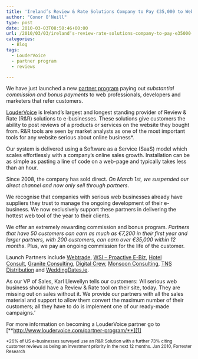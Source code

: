 ```yaml
---
title: 'Ireland’s Review & Rate Solutions Company to Pay €35,000 to Web Partners'
author: "Conor O'Neill"
type: post
date: 2010-03-03T08:50:46+00:00
url: /2010/03/03/ireland’s-review-rate-solutions-company-to-pay-e35000-to-web-partners/
categories:
  - Blog
tags:
  - LouderVoice
  - partner program
  - reviews

---
```

We have just launched a new [partner program][1] paying out _substantial commission and bonus payments_ to web professionals, developers and marketers that refer customers.

[LouderVoice][2] is Ireland’s largest and longest standing provider of Review & Rate (R&R) solutions to e-businesses. These solutions give customers the ability to post reviews of a products or services on the website they bought from. R&R tools are seen by market analysts as one of the most important tools for any website serious about online business*.

Our system is delivered using a Software as a Service (SaaS) model which scales effortlessly with a company’s online sales growth. Installation can be as simple as pasting a line of code on a web-page and typically takes less than an hour.

Since 2008, the company has sold direct. _On March 1st, we suspended our direct channel and now only sell through partners_.

We recognise that companies with serious web businesses already have suppliers they trust to manage the ongoing development of their e-business. We now exclusively support these partners in delivering the hottest web tool of the year to their clients.

We offer an extremely rewarding commission and bonus program. _Partners that have 50 customers can earn as much as €7,200 in their first year and larger partners, with 200 customers, can earn over €35,000 within 12 months_. Plus, we pay an ongoing commission for the life of the customer.

Launch Partners include [Webtrade][3], [WSI – Proactive E-Biz][4], [Hotel Consult][5], [Granite Consulting][6], [Digital Crew][7], [Monsoon Consulting][8], [TNS Distribution][9] and [WeddingDates.ie][10].

As our VP of Sales, Karl Llewellyn tells our customers: ‘All serious web business should have a Review & Rate tool on their site, today. They are missing out on sales without it. We provide our partners with all the sales material and support to allow them convert the maximum number of their customers; all they have to do is implement one of our ready-made campaigns.’

For more information on becoming a LouderVoice partner go to [**http://www.loudervoice.com/partner-program/**][1]

<small>*26% of US e-businesses surveyed use an R&R Solution with a further 73% citing customer reviews as being an investment priority in the next 12 months. Jan 2010, Forrester Research</small>

 [1]: http://www.loudervoice.com/partner-program/
 [2]: http://www.loudervoice.com/
 [3]: http://www.webtrade.ie/
 [4]: http://www.mywsiteam.ie/
 [5]: http://www.hotelconsult.ie/
 [6]: http://www.granite.ie/
 [7]: http://www.digital-crew.com/
 [8]: http://www.monsoonconsulting.com/
 [9]: http://www.tnsdistribution.com/
 [10]: http://www.weddingdates.ie/